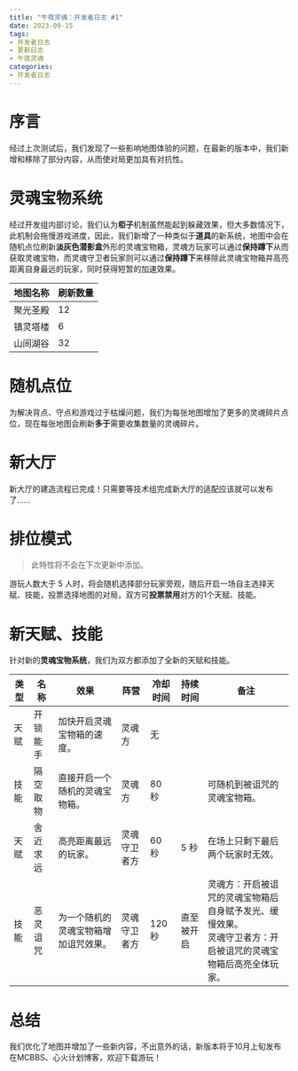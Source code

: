 ```yaml
---
title: "午夜灵魂：开发者日志 #1"
date: 2023-09-15
tags: 
- 开发者日志
- 更新日志
- 午夜灵魂
categories: 
- 开发者日志
---
```


# 序言

经过上次测试后，我们发现了一些影响地图体验的问题，在最新的版本中，我们新增和移除了部分内容，从而使对局更加具有对抗性。

# 灵魂宝物系统

经过开发组内部讨论，我们认为**柜子**机制虽然能起到躲藏效果，但大多数情况下，此机制会拖慢游戏进度，因此，我们新增了一种类似于**道具**的新系统，地图中会在随机点位刷新**淡灰色潜影盒**外形的灵魂宝物箱，灵魂方玩家可以通过**保持蹲下**从而获取灵魂宝物，而灵魂守卫者玩家则可以通过**保持蹲下**来移除此灵魂宝物箱并高亮距离自身最远的玩家，同时获得短暂的加速效果。

| 地图名称 | 刷新数量 |
| -------- | -------- |
| 聚光圣殿 | 12       |
| 镇灵塔楼 | 6        |
| 山间湖谷 | 32       |

# 随机点位

为解决背点、守点和游戏过于枯燥问题，我们为每张地图增加了更多的灵魂碎片点位，现在每张地图会刷新**多于**需要收集数量的灵魂碎片。

# 新大厅

新大厅的建造流程已完成！只需要等技术组完成新大厅的适配应该就可以发布了……

# 排位模式

> 此特性将不会在下次更新中添加。

游玩人数大于 5 人时，将会随机选择部分玩家旁观，随后开启一场自主选择天赋、技能，投票选择地图的对局，双方可**投票禁用**对方的1个天赋、技能。

# 新天赋、技能

针对新的**灵魂宝物系统**，我们为双方都添加了全新的天赋和技能。

| 类型 | 名称     | 效果                                 | 阵营         | 冷却时间 | 持续时间   | 备注                                                         |
| ---- | -------- | ------------------------------------ | ------------ | -------- | ---------- | ------------------------------------------------------------ |
| 天赋 | 开锁能手 | 加快开启灵魂宝物箱的速度。           | 灵魂方       | 无       |            |                                                              |
| 技能 | 隔空取物 | 直接开启一个随机的灵魂宝物箱。       | 灵魂方       | 80 秒    |            | 可随机到被诅咒的灵魂宝物箱。                                 |
| 天赋 | 舍近求远 | 高亮距离最远的玩家。                 | 灵魂守卫者方 | 60 秒    | 5 秒       | 在场上只剩下最后两个玩家时无效。                             |
| 技能 | 恶灵诅咒 | 为一个随机的灵魂宝物箱增加诅咒效果。 | 灵魂守卫者方 | 120 秒   | 直至被开启 | 灵魂方：开启被诅咒的灵魂宝物箱后自身赋予发光、缓慢效果。<br />灵魂守卫者方：开启被诅咒的灵魂宝物箱后高亮全体玩家。 |

# 总结

我们优化了地图并增加了一些新内容，不出意外的话，新版本将于10月上旬发布在MCBBS、心火计划博客，欢迎下载游玩！
